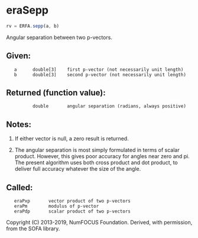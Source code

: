 # eraSepp

```js
rv = ERFA.sepp(a, b)
```

Angular separation between two p-vectors.

## Given:
```
   a      double[3]    first p-vector (not necessarily unit length)
   b      double[3]    second p-vector (not necessarily unit length)
```

## Returned (function value):
```
          double       angular separation (radians, always positive)
```

## Notes:

1) If either vector is null, a zero result is returned.

2) The angular separation is most simply formulated in terms of
   scalar product.  However, this gives poor accuracy for angles
   near zero and pi.  The present algorithm uses both cross product
   and dot product, to deliver full accuracy whatever the size of
   the angle.

## Called:
```
   eraPxp       vector product of two p-vectors
   eraPm        modulus of p-vector
   eraPdp       scalar product of two p-vectors
```

Copyright (C) 2013-2019, NumFOCUS Foundation.
Derived, with permission, from the SOFA library.
